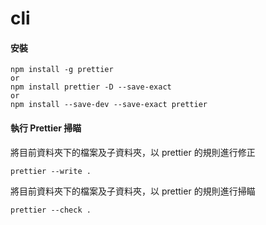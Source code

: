 # cli

#### 安裝

```
npm install -g prettier
or
npm install prettier -D --save-exact
or
npm install --save-dev --save-exact prettier
```

#### 執行 Prettier 掃瞄

將目前資料夾下的檔案及子資料夾，以 prettier 的規則進行修正

```
prettier --write .
```

將目前資料夾下的檔案及子資料夾，以 prettier 的規則進行掃瞄

```
prettier --check .
```

